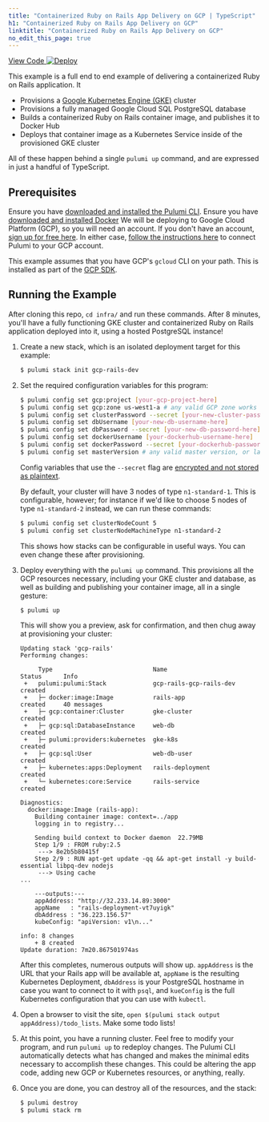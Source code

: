```yaml
---
title: "Containerized Ruby on Rails App Delivery on GCP | TypeScript"
h1: "Containerized Ruby on Rails App Delivery on GCP"
linktitle: "Containerized Ruby on Rails App Delivery on GCP"
no_edit_this_page: true
---
```


<!-- WARNING: this page was generated by a tool. Do not edit it by hand. -->
<!-- To change it, please see https://github.com/pulumi/docs/tree/master/tools/mktutorial. -->

<p class="mb-4 flex">
    <a class="flex flex-wrap items-center rounded text-xs text-white bg-blue-600 border-2 border-blue-600 px-2 mr-2 whitespace-no-wrap hover:text-white" style="height: 32px" href="https://github.com/pulumi/examples/tree/master/gcp-ts-k8s-ruby-on-rails-postgresql" target="_blank">
        <span><i class="fab fa-github pr-2"></i> View Code</span>
    </a>
    <a href="https://app.pulumi.com/new?template=https://github.com/pulumi/examples/tree/master/gcp-ts-k8s-ruby-on-rails-postgresql/infra" target="_blank">
        <img src="https://get.pulumi.com/new/button.svg" alt="Deploy">
    </a>
</p>


This example is a full end to end example of delivering a containerized Ruby on Rails application. It

-   Provisions a [Google Kubernetes Engine (GKE)](https://cloud.google.com/kubernetes-engine/) cluster
-   Provisions a fully managed Google Cloud SQL PostgreSQL database
-   Builds a containerized Ruby on Rails container image, and publishes it to Docker Hub
-   Deploys that container image as a Kubernetes Service inside of the provisioned GKE cluster

All of these happen behind a single `pulumi up` command, and are expressed in just a handful of TypeScript.

## Prerequisites

Ensure you have [downloaded and installed the Pulumi CLI](https://www.pulumi.com/docs/get-started/install/).
Ensure you have [downloaded and installed Docker](https://docs.docker.com/install/)
We will be deploying to Google Cloud Platform (GCP), so you will need an account. If you don't have an account,
[sign up for free here](https://cloud.google.com/free/). In either case,
[follow the instructions here](https://www.pulumi.com/docs/intro/cloud-providers/gcp/setup/) to connect Pulumi to your GCP account.

This example assumes that you have GCP's `gcloud` CLI on your path. This is installed as part of the
[GCP SDK](https://cloud.google.com/sdk/).

## Running the Example

After cloning this repo, `cd infra/` and run these commands. After 8 minutes, you'll have a fully functioning GKE
cluster and containerized Ruby on Rails application deployed into it, using a hosted PostgreSQL instance!

1. Create a new stack, which is an isolated deployment target for this example:

    ```bash
    $ pulumi stack init gcp-rails-dev
    ```

2. Set the required configuration variables for this program:

    ```bash
    $ pulumi config set gcp:project [your-gcp-project-here]
    $ pulumi config set gcp:zone us-west1-a # any valid GCP zone works
    $ pulumi config set clusterPassword --secret [your-new-cluster-password-here] # must be at least 16 characters
    $ pulumi config set dbUsername [your-new-db-username-here]
    $ pulumi config set dbPassword --secret [your-new-db-password-here]
    $ pulumi config set dockerUsername [your-dockerhub-username-here]
    $ pulumi config set dockerPassword --secret [your-dockerhub-password-here]
    $ pulumi config set masterVersion # any valid master version, or latest
    ```

    Config variables that use the `--secret` flag are [encrypted and not stored as plaintext](https://www.pulumi.com/docs/intro/concepts/config/#secrets).

    By default, your cluster will have 3 nodes of type `n1-standard-1`. This is configurable, however; for instance
    if we'd like to choose 5 nodes of type `n1-standard-2` instead, we can run these commands:

    ```bash
    $ pulumi config set clusterNodeCount 5
    $ pulumi config set clusterNodeMachineType n1-standard-2
    ```

    This shows how stacks can be configurable in useful ways. You can even change these after provisioning.

3. Deploy everything with the `pulumi up` command. This provisions all the GCP resources necessary, including
   your GKE cluster and database, as well as building and publishing your container image, all in a single gesture:

    ```bash
    $ pulumi up
    ```

    This will show you a preview, ask for confirmation, and then chug away at provisioning your cluster:

    ```
    Updating stack 'gcp-rails'
    Performing changes:

         Type                            Name                       Status      Info
     +   pulumi:pulumi:Stack             gcp-rails-gcp-rails-dev    created
     +   ├─ docker:image:Image           rails-app                  created     40 messages
     +   ├─ gcp:container:Cluster        gke-cluster                created
     +   ├─ gcp:sql:DatabaseInstance     web-db                     created
     +   ├─ pulumi:providers:kubernetes  gke-k8s                    created
     +   ├─ gcp:sql:User                 web-db-user                created
     +   ├─ kubernetes:apps:Deployment   rails-deployment           created
     +   └─ kubernetes:core:Service      rails-service              created

    Diagnostics:
      docker:image:Image (rails-app):
        Building container image: context=../app
        logging in to registry...

        Sending build context to Docker daemon  22.79MB
        Step 1/9 : FROM ruby:2.5
         ---> 8e2b5b80415f
        Step 2/9 : RUN apt-get update -qq && apt-get install -y build-essential libpq-dev nodejs
         ---> Using cache
    ...

        ---outputs:---
        appAddress: "http://32.233.14.89:3000"
        appName   : "rails-deployment-vt7uyigk"
        dbAddress : "36.223.156.57"
        kubeConfig: "apiVersion: v1\n..."

    info: 8 changes
        + 8 created
    Update duration: 7m20.867501974as
    ```

    After this completes, numerous outputs will show up. `appAddress` is the URL that your Rails app will be available
    at, `appName` is the resulting Kubernetes Deployment, `dbAddress` is your PostgreSQL hostname in case you want to
    connect to it with `psql`, and `kueConfig` is the full Kubernetes configuration that you can use with `kubectl`.

4. Open a browser to visit the site, `open $(pulumi stack output appAddress)/todo_lists`. Make some todo lists!

5. At this point, you have a running cluster. Feel free to modify your program, and run `pulumi up` to redeploy changes.
   The Pulumi CLI automatically detects what has changed and makes the minimal edits necessary to accomplish these
   changes. This could be altering the app code, adding new GCP or Kubernetes resources, or anything, really.

6. Once you are done, you can destroy all of the resources, and the stack:

    ```bash
    $ pulumi destroy
    $ pulumi stack rm
    ```

